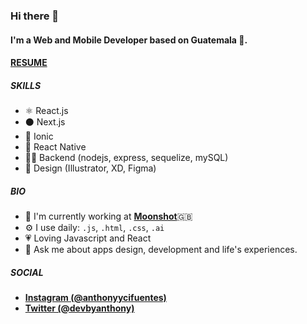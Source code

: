 ### Hi there 👋

#### I'm a Web and Mobile Developer based on Guatemala 🚀.
#### [**RESUME**](https://docs.google.com/document/d/1Oq3plmdrTAVq5jrsJeFAUNn586nxtd3J/edit?usp=sharing&ouid=107760083983027065382&rtpof=true&sd=true)

##### SKILLS

- ⚛️ React.js
- ⚫ Next.js
- 🔵 Ionic
- 🧿 React Native
- 👨‍💻 Backend (nodejs, express, sequelize, mySQL)
- 🎨 Design (Illustrator, XD, Figma)

##### BIO

- 🏢 I'm currently working at [**Moonshot**](https://www.moonshot.partners/)🇬🇧
- ⚙️ I use daily: `.js`, `.html`, `.css`, `.ai`
- 💗 Loving Javascript and React
- 💬 Ask me about apps design, development and life's experiences. 



##### SOCIAL
- [**Instagram (@anthonyycifuentes)**](https://www.instagram.com/anthonyycifuentes/)
- [**Twitter (@devbyanthony)**](https://twitter.com/devbyanthony)
